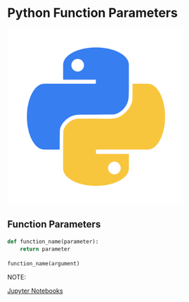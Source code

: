 # Python Function Parameters

<img class="fragment" src="../images/Python-logo.png" width="400" height="400">




## Function Parameters

```python
def function_name(parameter):
    return parameter

function_name(argument)
```

NOTE:



[Jupyter Notebooks](http://localhost:8888/notebooks/Desktop/intro_python/12_functionParams.ipynb)